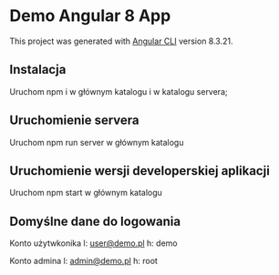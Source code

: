 # Demo Angular 8 App

This project was generated with [Angular CLI](https://github.com/angular/angular-cli) version 8.3.21.

## Instalacja

Uruchom npm i w głównym katalogu i w katalogu servera;

## Uruchomienie servera

Uruchom npm run server w głównym katalogu

## Uruchomienie wersji developerskiej aplikacji

Uruchom npm start w głównym katalogu

## Domyślne dane do logowania

Konto użytwkonika l: user@demo.pl h: demo

Konto admina l: admin@demo.pl h: root

